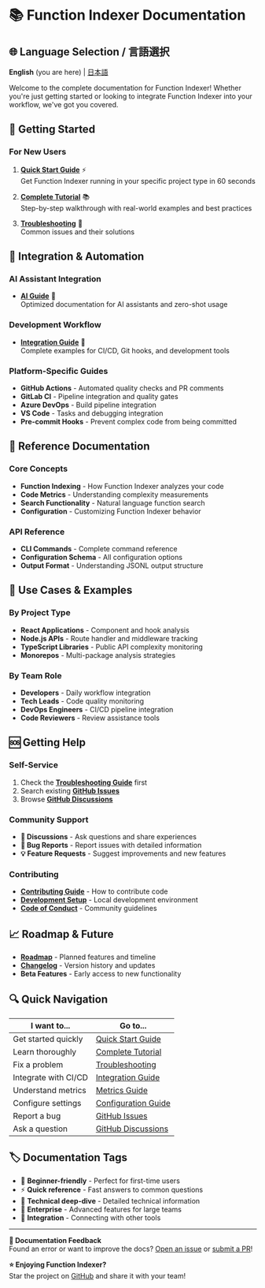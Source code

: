 # 📚 Function Indexer Documentation

## 🌐 Language Selection / 言語選択

**English** (you are here) | [日本語](README-ja.md)

Welcome to the complete documentation for Function Indexer! Whether you're just getting started or looking to integrate Function Indexer into your workflow, we've got you covered.

## 🚀 Getting Started

### For New Users
1. **[Quick Start Guide](QUICK-START.md)** ⚡  
   Get Function Indexer running in your specific project type in 60 seconds

2. **[Complete Tutorial](TUTORIAL.md)** 📚  
   Step-by-step walkthrough with real-world examples and best practices

3. **[Troubleshooting](TROUBLESHOOTING.md)** 🔧  
   Common issues and their solutions

## 🔗 Integration & Automation

### AI Assistant Integration
- **[AI Guide](AI-GUIDE.md)** 🤖  
  Optimized documentation for AI assistants and zero-shot usage

### Development Workflow
- **[Integration Guide](INTEGRATIONS.md)** 🔗  
  Complete examples for CI/CD, Git hooks, and development tools

### Platform-Specific Guides
- **GitHub Actions** - Automated quality checks and PR comments
- **GitLab CI** - Pipeline integration and quality gates  
- **Azure DevOps** - Build pipeline integration
- **VS Code** - Tasks and debugging integration
- **Pre-commit Hooks** - Prevent complex code from being committed

## 📖 Reference Documentation

### Core Concepts
- **Function Indexing** - How Function Indexer analyzes your code
- **Code Metrics** - Understanding complexity measurements
- **Search Functionality** - Natural language function search
- **Configuration** - Customizing Function Indexer behavior

### API Reference
- **CLI Commands** - Complete command reference
- **Configuration Schema** - All configuration options
- **Output Format** - Understanding JSONL output structure

## 🎯 Use Cases & Examples

### By Project Type
- **React Applications** - Component and hook analysis
- **Node.js APIs** - Route handler and middleware tracking
- **TypeScript Libraries** - Public API complexity monitoring
- **Monorepos** - Multi-package analysis strategies

### By Team Role
- **Developers** - Daily workflow integration
- **Tech Leads** - Code quality monitoring
- **DevOps Engineers** - CI/CD pipeline integration
- **Code Reviewers** - Review assistance tools

## 🆘 Getting Help

### Self-Service
1. Check the **[Troubleshooting Guide](TROUBLESHOOTING.md)** first
2. Search existing **[GitHub Issues](https://github.com/akiramei/function-indexer/issues)**
3. Browse **[GitHub Discussions](https://github.com/akiramei/function-indexer/discussions)**

### Community Support
- **💬 Discussions** - Ask questions and share experiences
- **🐛 Bug Reports** - Report issues with detailed information
- **💡 Feature Requests** - Suggest improvements and new features

### Contributing
- **[Contributing Guide](../CONTRIBUTING.md)** - How to contribute code
- **[Development Setup](../CONTRIBUTING.md#development)** - Local development environment
- **[Code of Conduct](../CODE_OF_CONDUCT.md)** - Community guidelines

## 📈 Roadmap & Future

- **[Roadmap](../ROADMAP.md)** - Planned features and timeline
- **[Changelog](../CHANGELOG.md)** - Version history and updates
- **Beta Features** - Early access to new functionality

## 🔍 Quick Navigation

| I want to... | Go to... |
|--------------|----------|
| Get started quickly | [Quick Start Guide](QUICK-START.md) |
| Learn thoroughly | [Complete Tutorial](TUTORIAL.md) |
| Fix a problem | [Troubleshooting](TROUBLESHOOTING.md) |
| Integrate with CI/CD | [Integration Guide](INTEGRATIONS.md) |
| Understand metrics | [Metrics Guide](#) |
| Configure settings | [Configuration Guide](#) |
| Report a bug | [GitHub Issues](https://github.com/akiramei/function-indexer/issues) |
| Ask a question | [GitHub Discussions](https://github.com/akiramei/function-indexer/discussions) |

## 🏷️ Documentation Tags

- 🚀 **Beginner-friendly** - Perfect for first-time users
- ⚡ **Quick reference** - Fast answers to common questions  
- 🔧 **Technical deep-dive** - Detailed technical information
- 💼 **Enterprise** - Advanced features for large teams
- 🔗 **Integration** - Connecting with other tools

---

**📝 Documentation Feedback**  
Found an error or want to improve the docs? [Open an issue](https://github.com/akiramei/function-indexer/issues) or [submit a PR](https://github.com/akiramei/function-indexer/pulls)!

**⭐ Enjoying Function Indexer?**  
Star the project on [GitHub](https://github.com/akiramei/function-indexer) and share it with your team!